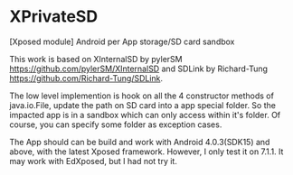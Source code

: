 # XPrivateSD
[Xposed module] Android per App storage/SD card sandbox

This work is based on XInternalSD by pylerSM https://github.com/pylerSM/XInternalSD and SDLink by Richard-Tung https://github.com/Richard-Tung/SDLink.

The low level implemention is hook on all the 4 constructor methods of java.io.File, update the path on SD card into a app special folder. So the impacted app is in a sandbox which can only access within it's folder. Of course, you can specify some folder as exception cases.

The App should can be build and work with Android 4.0.3(SDK15) and above, with the latest Xposed framework. However, I only test it on 7.1.1. It may work with EdXposed, but I had not try it.
